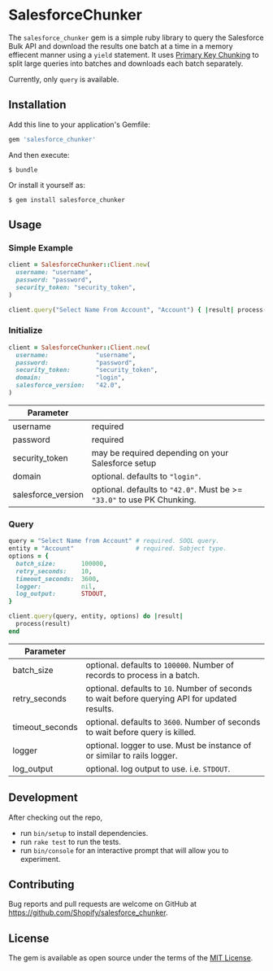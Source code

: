 # SalesforceChunker

The `salesforce_chunker` gem is a simple ruby library to query the Salesforce Bulk API and download the results one batch at a time in a memory effiecent manner using a `yield` statement. It uses [Primary Key Chunking](https://developer.salesforce.com/docs/atlas.en-us.api_asynch.meta/api_asynch/async_api_headers_enable_pk_chunking.htm) to split large queries into batches and downloads each batch separately.

Currently, only `query` is available.

## Installation

Add this line to your application's Gemfile:

```ruby
gem 'salesforce_chunker'
```

And then execute:

    $ bundle

Or install it yourself as:

    $ gem install salesforce_chunker

## Usage

### Simple Example

```ruby
client = SalesforceChunker::Client.new(
  username: "username", 
  password: "password", 
  security_token: "security_token",
)

client.query("Select Name From Account", "Account") { |result| process(result) }
```

### Initialize

```ruby
client = SalesforceChunker::Client.new(
  username:             "username",
  password:             "password",
  security_token:       "security_token",
  domain:               "login",
  salesforce_version:   "42.0",
)
```

| Parameter | |
| --- | --- |
| username | required |
| password | required |
| security_token | may be required depending on your Salesforce setup |
| domain | optional. defaults to `"login"`. |
| salesforce_version | optional. defaults to `"42.0"`. Must be >= `"33.0"` to use PK Chunking. |

### Query

```ruby
query = "Select Name from Account" # required. SOQL query.
entity = "Account"                 # required. Sobject type.
options = {
  batch_size:       100000,              
  retry_seconds:    10,               
  timeout_seconds:  3600,           
  logger:           nil,                     
  log_output:       STDOUT,                 
}

client.query(query, entity, options) do |result|
  process(result)
end
```

| Parameter | |
| --- | --- |
| batch_size | optional. defaults to `100000`. Number of records to process in a batch. |
| retry_seconds | optional. defaults to `10`. Number of seconds to wait before querying API for updated results. |
| timeout_seconds | optional. defaults to `3600`. Number of seconds to wait before query is killed. |
| logger | optional. logger to use. Must be instance of or similar to rails logger. |
| log_output | optional. log output to use. i.e. `STDOUT`. |

## Development

After checking out the repo, 
- run `bin/setup` to install dependencies. 
- run `rake test` to run the tests.
- run `bin/console` for an interactive prompt that will allow you to experiment.

## Contributing

Bug reports and pull requests are welcome on GitHub at https://github.com/Shopify/salesforce_chunker.

## License

The gem is available as open source under the terms of the [MIT License](https://opensource.org/licenses/MIT).

